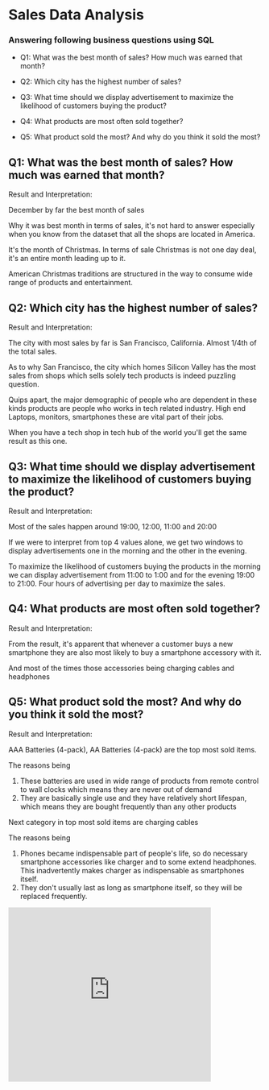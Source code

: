 # Sales Data Analysis
### Answering following business questions using SQL

- Q1: What was the best month of sales? How much was earned that month?

- Q2: Which city has the highest number of sales?

- Q3: What time should we display advertisement to maximize the likelihood of customers buying the product?

- Q4: What products are most often sold together?

- Q5: What product sold the most? And why do you think it sold the most?

## Q1: What was the best month of sales? How much was earned that month?
Result and Interpretation:

December by far the best month of sales

Why it was best month in terms of sales, it's not hard to answer especially when you know from the dataset that all the shops are located in America.

It's the month of Christmas. In terms of sale Christmas is not one day deal, it's an entire month leading up to it. 

American Christmas traditions are structured in the way to consume wide range of products and entertainment.

## Q2: Which city has the highest number of sales?
Result and Interpretation:

The city with most sales by far is San Francisco, California. Almost 1/4th of the total sales. 

As to why San Francisco, the city which homes Silicon Valley has the most sales from shops which sells solely tech products is indeed puzzling question. 

Quips apart, the major demographic of people who are dependent in these kinds products are people who works in tech related industry. High end Laptops, monitors, smartphones these are vital part of their jobs.

When you have a tech shop in tech hub of the world you'll get the same result as this one.

## Q3: What time should we display advertisement to maximize the likelihood of customers buying the product?
Result and Interpretation:

Most of the sales happen around 19:00, 12:00, 11:00 and 20:00 

If we were to interpret from top 4 values alone, we get two windows to display advertisements one in the morning and the other in the evening.

To maximize the likelihood of customers buying the products in the morning we can display advertisement from 11:00 to 1:00 and for the evening 19:00 to 21:00. Four hours of advertising per day to maximize the sales.

## Q4: What products are most often sold together?
Result and Interpretation:

From the result, it's apparent that whenever a customer buys a new smartphone they are also most likely to buy a smartphone accessory with it.

And most of the times those accessories being charging cables and headphones

## Q5: What product sold the most? And why do you think it sold the most?
Result and Interpretation:

AAA Batteries (4-pack), AA Batteries (4-pack) are the top most sold items. 

The reasons being 

1. These batteries are used in wide range of products from remote control to wall clocks which means they are never out of demand
2. They are basically single use and they have relatively short lifespan, which means they are bought frequently than any other products

Next category in top most sold items are charging cables

The reasons being

1. Phones became indispensable part of people's life, so do necessary smartphone accessories like charger and to some extend headphones. This inadvertently makes charger as indispensable as smartphones itself.
2. They don't usually last as long as smartphone itself, so they will be replaced frequently.


<iframe src="https://onedrive.live.com/embed?cid=65AF6804C9ED10C1&resid=65AF6804C9ED10C1%21155&authkey=ABzmuwCHtuCQbsY&em=2" width="402" height="346" frameborder="0" scrolling="no">
</iframe>
